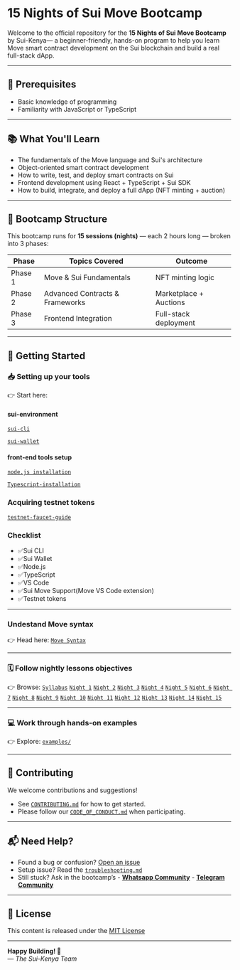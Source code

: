 # 15 Nights of Sui Move Bootcamp

Welcome to the official repository for the **15 Nights of Sui Move Bootcamp** by Sui-Kenya— a beginner-friendly, hands-on program to help you learn Move smart contract development on the Sui blockchain and build a real full-stack dApp.

---

## 📜 Prerequisites

- Basic knowledge of programming
- Familiarity with JavaScript or TypeScript

---

## 📚 What You'll Learn

- The fundamentals of the Move language and Sui's architecture  
- Object-oriented smart contract development  
- How to write, test, and deploy smart contracts on Sui  
- Frontend development using React + TypeScript + Sui SDK  
- How to build, integrate, and deploy a full dApp (NFT minting + auction)

---

## 🧱 Bootcamp Structure

This bootcamp runs for **15 sessions (nights)** — each 2 hours long — broken into 3 phases:

| Phase | Topics Covered                  | Outcome |
|-------|----------------------------------|---------|
| Phase 1 | Move & Sui Fundamentals         | NFT minting logic |
| Phase 2 | Advanced Contracts & Frameworks | Marketplace + Auctions |
| Phase 3 | Frontend Integration            | Full-stack deployment |

---

## 🧭 Getting Started

### 📥 Setting up your tools 
👉 Start here: 

#### sui-environment
[`sui-cli`](/sui-move-bootcamp/setup/sui-environment/install-sui-cli.md)

[`sui-wallet`](/sui-move-bootcamp/setup/sui-environment/setup-sui-wallet.md)

#### front-end tools setup
[`node.js installation`](/sui-move-bootcamp/setup/frontend-setup/install-node-js.md)

[`Typescript-installation`](/sui-move-bootcamp/setup/frontend-setup/install-sui-move.md)

### Acquiring testnet tokens 
[`testnet-faucet-guide`](/sui-move-bootcamp/setup/sui-environment/testnet-faucet-guide.md)

### Checklist
- ✅Sui CLI
- ✅Sui Wallet
- ✅Node.js
- ✅TypeScript
- ✅VS Code
- ✅Sui Move Support(Move VS Code extension)
- ✅Testnet tokens


---

### Undestand Move syntax
👉 Head here:  [`Move Syntax`](/sui-move-bootcamp/examples/SUI-MOVE-SYNTAX)

---
### 🗓 Follow nightly lessons objectives 
👉 Browse: [`Syllabus`](/sui-move-bootcamp/syllabus/full-syllabus.md)
[`Night 1`](/sui-move-bootcamp/syllabus/nightly-objectives/night-01.md)
[`Night 2`](/sui-move-bootcamp/syllabus/nightly-objectives/night-02.md)
[`Night 3`](/sui-move-bootcamp/syllabus/nightly-objectives/night-03.md)
[`Night 4`](/sui-move-bootcamp/syllabus/nightly-objectives/night-04.md)
[`Night 5`](/sui-move-bootcamp/syllabus/nightly-objectives/night-05.md)
[`Night 6`](/sui-move-bootcamp/syllabus/nightly-objectives/night-06.md)
[`Night 7`](/sui-move-bootcamp/syllabus/nightly-objectives/night-07.md)
[`Night 8`](/sui-move-bootcamp/syllabus/nightly-objectives/night-08.md)
[`Night 9`](/sui-move-bootcamp/syllabus/nightly-objectives/night-09.md)
[`Night 10`](/sui-move-bootcamp/syllabus/nightly-objectives/night-10.md)
[`Night 11`](/sui-move-bootcamp/syllabus/nightly-objectives/night-11.md)
[`Night 12`](/sui-move-bootcamp/syllabus/nightly-objectives/night-12.md)
[`Night 13`](/sui-move-bootcamp/syllabus/nightly-objectives/night-13.md)
[`Night 14`](/sui-move-bootcamp/syllabus/nightly-objectives/night-14.md)
[`Night 15`](/sui-move-bootcamp/syllabus/nightly-objectives/night-15.md)

---


### 💻 Work through hands-on examples  
👉 Explore: [`examples/`](/sui-move-bootcamp/examples)


---
## 🤝 Contributing

We welcome contributions and suggestions!

- See [`CONTRIBUTING.md`](/sui-move-bootcamp/CONTRIBUTING.md) for how to get started.  
- Please follow our [`CODE_OF_CONDUCT.md`](/sui-move-bootcamp/CODE_OF_CONDUCT.md) when participating.

---

## 📬 Need Help?

- Found a bug or confusion? [Open an issue](/sui-move-bootcamp/.github/ISSUE_TEMPLATE/)  
- Setup issue? Read the [`troubleshooting.md`](./setup/troubleshooting.md)  
- Still stuck? Ask in the bootcamp’s - [**Whatsapp Community**]()
                                     - [**Telegram Community**](https://t.me/SuiCommunityKe)   

---

## 📜 License

This content is released under the [MIT License](/sui-move-bootcamp/LICENSE)

---

**Happy Building! 🧱**  
— _The Sui-Kenya Team_



